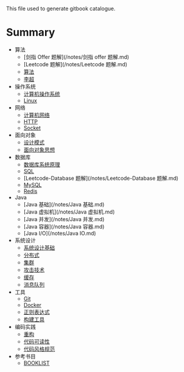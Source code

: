﻿This file used to generate gitbook catalogue. 

# Summary

* 算法
  * [剑指 Offer 题解](/notes/剑指 offer 题解.md) 
  * [Leetcode 题解](/notes/Leetcode 题解.md)
  * [算法](/notes/算法.md)
  * [李超](/notes/MdTest.md)
* 操作系统
  * [计算机操作系统](/notes/计算机操作系统.md)
  * [Linux](/notes/Linux.md)
* 网络
  * [计算机网络](/notes/计算机网络.md)
  * [HTTP](/notes/HTTP.md)
  * [Socket](/notes/Socket.md)
* 面向对象
  * [设计模式](/notes/设计模式.md)
  * [面向对象思想](/notes/面向对象思想.md)
* 数据库
  * [数据库系统原理](/notes/数据库系统原理.md)
  * [SQL](/notes/SQL.md)
  * [Leetcode-Database 题解](/notes/Leetcode-Database 题解.md)
  * [MySQL](/notes/MySQL.md)
  * [Redis](/notes/Redis.md)
* Java
  * [Java 基础](/notes/Java 基础.md)
  * [Java 虚拟机](/notes/Java 虚拟机.md)
  * [Java 并发](/notes/Java 并发.md)
  * [Java 容器](/notes/Java 容器.md)
  * [Java I/O](/notes/Java IO.md)
* 系统设计
  * [系统设计基础](/notes/系统设计基础.md)
  * [分布式](/notes/分布式.md)
  * [集群](/notes/集群.md)
  * [攻击技术](/notes/攻击技术.md)
  * [缓存](/notes/缓存.md)
  * [消息队列](/notes/消息队列.md)
* 工具
  * [Git](/notes/Git.md)
  * [Docker](/notes/Docker.md)
  * [正则表达式](/notes/正则表达式.md)
  * [构建工具](/notes/构建工具.md)
* 编码实践 
  * [重构](/notes/重构.md)
  * [代码可读性](/notes/代码可读性.md)
  * [代码风格规范](/notes/代码风格规范.md)
* 参考书目
  * [BOOKLIST](/BOOKLIST.md)

